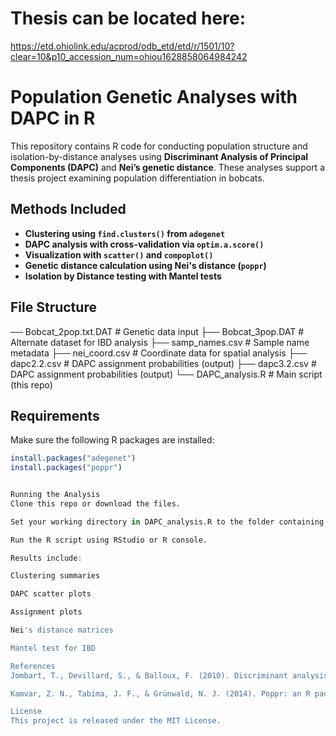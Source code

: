 # Thesis can be located here: 
https://etd.ohiolink.edu/acprod/odb_etd/etd/r/1501/10?clear=10&p10_accession_num=ohiou1628858064984242


# Population Genetic Analyses with DAPC in R

This repository contains R code for conducting population structure and isolation-by-distance analyses using **Discriminant Analysis of Principal Components (DAPC)** and **Nei’s genetic distance**. These analyses support a thesis project examining population differentiation in bobcats.

## Methods Included

- **Clustering using `find.clusters()` from `adegenet`**
- **DAPC analysis with cross-validation via `optim.a.score()`**
- **Visualization with `scatter()` and `compoplot()`**
- **Genetic distance calculation using Nei's distance (`poppr`)**
- **Isolation by Distance testing with Mantel tests**

## File Structure

── Bobcat_2pop.txt.DAT # Genetic data input
├── Bobcat_3pop.DAT # Alternate dataset for IBD analysis
├── samp_names.csv # Sample name metadata
├── nei_coord.csv # Coordinate data for spatial analysis
├── dapc2.2.csv # DAPC assignment probabilities (output)
├── dapc3.2.csv # DAPC assignment probabilities (output)
└── DAPC_analysis.R # Main script (this repo)



## Requirements

Make sure the following R packages are installed:

```r
install.packages("adegenet")
install.packages("poppr")


Running the Analysis
Clone this repo or download the files.

Set your working directory in DAPC_analysis.R to the folder containing the data files.

Run the R script using RStudio or R console.

Results include:

Clustering summaries

DAPC scatter plots

Assignment plots

Nei's distance matrices

Mantel test for IBD

References
Jombart, T., Devillard, S., & Balloux, F. (2010). Discriminant analysis of principal components: a new method for the analysis of genetically structured populations. BMC Genetics, 11(1), 94.

Kamvar, Z. N., Tabima, J. F., & Grünwald, N. J. (2014). Poppr: an R package for genetic analysis of populations with clonal, partially clonal, and/or sexual reproduction. PeerJ, 2, e281.

License
This project is released under the MIT License.
